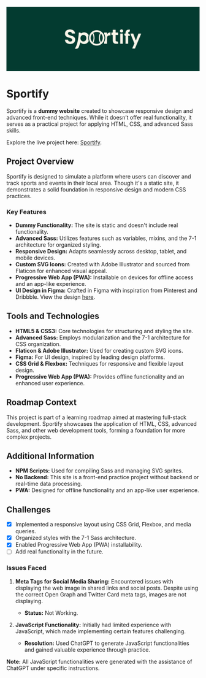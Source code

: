 ![Sportify](icons/Sportify-cover.png)

# Sportify

Sportify is a **dummy website** created to showcase responsive design and advanced front-end techniques. While it doesn’t offer real functionality, it serves as a practical project for applying HTML, CSS, and advanced Sass skills.

Explore the live project here: [Sportify](https://kareem-aez.github.io/Sportify/).

## Project Overview

Sportify is designed to simulate a platform where users can discover and track sports and events in their local area. Though it's a static site, it demonstrates a solid foundation in responsive design and modern CSS practices.

### Key Features

- **Dummy Functionality:** The site is static and doesn't include real functionality.
- **Advanced Sass:** Utilizes features such as variables, mixins, and the 7-1 architecture for organized styling.
- **Responsive Design:** Adapts seamlessly across desktop, tablet, and mobile devices.
- **Custom SVG Icons:** Created with Adobe Illustrator and sourced from Flaticon for enhanced visual appeal.
- **Progressive Web App (PWA):** Installable on devices for offline access and an app-like experience.
- **UI Design in Figma:** Crafted in Figma with inspiration from Pinterest and Dribbble. View the design [here](https://www.figma.com/design/pOLsZqtfokZ0PmLqIGFFK8/Sportify?t=9sMM6aZWvSXga6q4-1).

## Tools and Technologies

- **HTML5 & CSS3:** Core technologies for structuring and styling the site.
- **Advanced Sass:** Employs modularization and the 7-1 architecture for CSS organization.
- **Flaticon & Adobe Illustrator:** Used for creating custom SVG icons.
- **Figma:** For UI design, inspired by leading design platforms.
- **CSS Grid & Flexbox:** Techniques for responsive and flexible layout design.
- **Progressive Web App (PWA):** Provides offline functionality and an enhanced user experience.

## Roadmap Context

This project is part of a learning roadmap aimed at mastering full-stack development. Sportify showcases the application of HTML, CSS, advanced Sass, and other web development tools, forming a foundation for more complex projects.

## Additional Information

- **NPM Scripts:** Used for compiling Sass and managing SVG sprites.
- **No Backend:** This site is a front-end practice project without backend or real-time data processing.
- **PWA:** Designed for offline functionality and an app-like user experience.

## Challenges

- [x] Implemented a responsive layout using CSS Grid, Flexbox, and media queries.
- [x] Organized styles with the 7-1 Sass architecture.
- [x] Enabled Progressive Web App (PWA) installability.
- [ ] Add real functionality in the future.

### Issues Faced

1. **Meta Tags for Social Media Sharing:** Encountered issues with displaying the web image in shared links and social posts. Despite using the correct Open Graph and Twitter Card meta tags, images are not displaying.
   - **Status:** Not Working.

2. **JavaScript Functionality:** Initially had limited experience with JavaScript, which made implementing certain features challenging.
   - **Resolution:** Used ChatGPT to generate JavaScript functionalities and gained valuable experience through practice.

**Note:** All JavaScript functionalities were generated with the assistance of ChatGPT under specific instructions.

